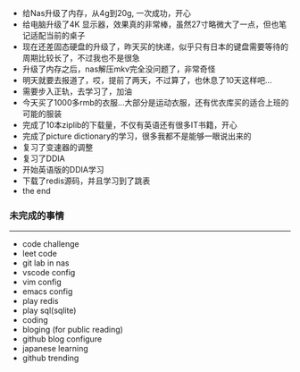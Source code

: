 - 给Nas升级了内存，从4g到20g, 一次成功，开心
- 给电脑升级了4K 显示器，效果真的非常棒，虽然27寸略微大了一点，但也笔记适配当前的桌子
- 现在还差固态硬盘的升级了，昨天买的快递，似乎只有日本的键盘需要等待的周期比较长了，不过我也不是很急
- 升级了内存之后，nas解压mkv完全没问题了，非常奇怪
- 明天就要去报道了，哎，提前了两天，不过算了，也休息了10天这样吧...
- 需要步入正轨，去学习了，加油
- 今天买了1000多rmb的衣服...大部分是运动衣服，还有优衣库买的适合上班的可能的服装
- 完成了10本ziplib的下载量，不仅有英语还有很多IT书籍，开心
- 完成了picture dictionary的学习，很多我都不是能够一眼说出来的
- 复习了变速器的调整
- 复习了DDIA
- 开始英语版的DDIA学习
- 下载了redis源码，并且学习到了跳表
- the end

### 未完成的事情
---
- code challenge
- leet code
- git lab in nas
- vscode config
- vim config
- emacs config
- play redis
- play sql(sqlite)
- coding 
- bloging (for public reading)
- github blog configure
- japanese learning
- github trending